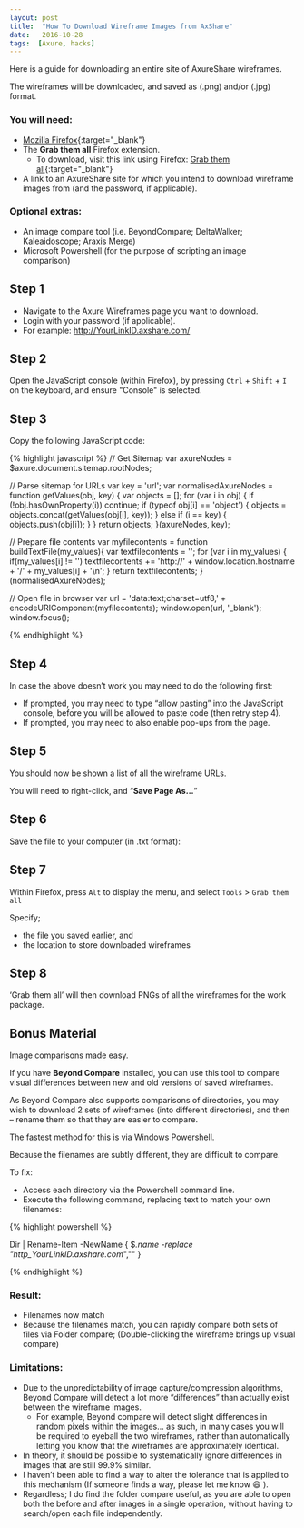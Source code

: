 ```yaml
---
layout: post
title:  "How To Download Wireframe Images from AxShare"
date:   2016-10-28
tags:  [Axure, hacks]
---
```

Here is a guide for downloading an entire site of AxureShare wireframes.

The wireframes will be downloaded, and saved as (.png) and/or (.jpg) format.

### You will need:

- [Mozilla Firefox](firefox){:target="_blank"}
- The **Grab them all** Firefox extension.
  - To download, visit this link using Firefox: [Grab them all](grab-them-all){:target="_blank"}
- A link to an AxureShare site for which you intend to download wireframe images from (and the password, if applicable).

### Optional extras:

- An image compare tool (i.e. BeyondCompare; DeltaWalker; Kaleaidoscope; Araxis Merge)
- Microsoft Powershell (for the purpose of scripting an image comparison)

## Step 1

- Navigate to the Axure Wireframes page you want to download.
- Login with your password (if applicable).
- For example: http://YourLinkID.axshare.com/

## Step 2
Open the JavaScript console (within Firefox), by pressing `Ctrl` + `Shift` + `I` on the keyboard, and ensure "Console" is selected.

## Step 3
Copy the following JavaScript code:

{% highlight javascript %}
// Get Sitemap
var axureNodes = $axure.document.sitemap.rootNodes;

// Parse sitemap for URLs
var key = 'url';
var normalisedAxureNodes = function getValues(obj, key) {
    var objects = [];
    for (var i in obj) {
        if (!obj.hasOwnProperty(i)) continue;
        if (typeof obj[i] == 'object') {
            objects = objects.concat(getValues(obj[i], key));
        } else if (i == key) {
            objects.push(obj[i]);
        }
    }
    return objects;
}(axureNodes, key);

// Prepare file contents
var myfilecontents = function buildTextFile(my_values){
    var textfilecontents = '';
        for (var i in my_values) {
        if(my_values[i] != '')
            textfilecontents += 'http://' + window.location.hostname + '/' + my_values[i] + '\n';
    }
    return textfilecontents;
}(normalisedAxureNodes);

// Open file in browser
var url = 'data:text;charset=utf8,' + encodeURIComponent(myfilecontents);
window.open(url, '_blank');
window.focus();

{% endhighlight %}

## Step 4
In case the above doesn’t work you may need to do the following first:

- If prompted, you may need to type “allow pasting” into the JavaScript console, before you will be allowed to paste code (then retry step 4).
- If prompted, you may need to also enable pop-ups from the page.

## Step 5
You should now be shown a list of all the wireframe URLs.

You will need to right-click, and “**Save Page As…**”


## Step 6
Save the file to your computer (in .txt format):
 
## Step 7
Within Firefox, press `Alt` to display the menu, and select `Tools` > `Grab them all`
 
Specify;

- the file you saved earlier, and
- the location to store downloaded wireframes

## Step 8
‘Grab them all’ will then download PNGs of all the wireframes for the work package.
 

## Bonus Material

Image comparisons made easy.

If you have **Beyond Compare** installed, you can use this tool to compare visual differences between new and old versions of saved wireframes.

As Beyond Compare also supports comparisons of directories, you may wish to download 2 sets of wireframes (into different directories), and then – rename them so that they are easier to compare.

The fastest method for this is via Windows Powershell.

Because the filenames are subtly different, they are difficult to compare.

To fix:

- Access each directory via the Powershell command line.
- Execute the following command, replacing text to match your own filenames:

{% highlight powershell %}

Dir | Rename-Item -NewName { $_.name -replace "http_YourLinkID.axshare.com_","" }

{% endhighlight %}

### Result:

- Filenames now match
- Because the filenames match, you can rapidly compare both sets of files via Folder compare; (Double-clicking the wireframe brings up visual compare)

### Limitations:

- Due to the unpredictability of image capture/compression algorithms, Beyond Compare will detect a lot more “differences” than actually exist between the wireframe images.
  - For example, Beyond compare will detect slight differences in random pixels within the images… as such, in many cases you will be required to eyeball the two wireframes, rather than automatically letting you know that the wireframes are approximately identical.
- In theory, it should be possible to systematically ignore differences in images that are still 99.9% similar.
- I haven’t been able to find a way to alter the tolerance that is applied to this mechanism (If someone finds a way, please let me know :smile: ).
- Regardless; I do find the folder compare useful, as you are able to open both the before and after images in a single operation, without having to search/open each file independently.


[firefox]: https://www.mozilla.org/firefox/products/ "Mozilla Firefox"
[grab-them-all]: https://addons.mozilla.org/en-US/firefox/addon/grab-them-all/ "Grab them all"
